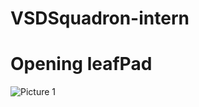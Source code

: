 # VSDSquadron-intern
# Opening leafPad
![Picture 1](https://github.com/trjerish/VSDSquadron-intern/assets/155642455/c900c642-5811-4809-9601-c9fe2c219029)
